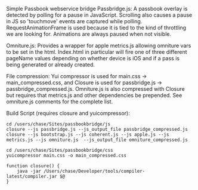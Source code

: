 Simple Passbook webservice bridge
Passbridge.js: A passbook overlay is detected by polling for a pause in JavaScript. Scrolling also causes a pause in JS so 'touchmove' events are captured while polling. RequestAnimationFrame is used because it is tied to the kind of throttling we are looking for. Animations are always paused when not visible. 

Omniture.js: Provides a wrapper for apple metrics.js allowing omniture vars to be set in the html. Index.html in particular will fire one of three different pageName values depending on whether device is iOS and if a pass is being generated or already created. 

File compression: Yui compressor is used for main.css -> main_compressed.css, and Closure is used for passbridge.js -> passbridge_compressed.js. Omniture.js is also compressed with Closure but requires that metrics.js and other dependencies be prepended. See omniture.js comments for the complete list.

Build Script (requires closure and yuicompressor):

    cd /users/chase/Sites/passbookbridge/js 
    closure --js passbridge.js --js_output_file passbridge_compressed.js
    closure --js bootstrap.js --js coherent.js --js apple.js --js metrics.js --js omniture.js  --js_output_file omniture_compressed.js
    
    cd /users/chase/Sites/passbookbridge/css
    yuicompressor main.css -o main_compressed.css
    
    function closure() {
        java -jar /Users/chase/Developer/tools/compiler-latest/compiler.jar $@
    }

